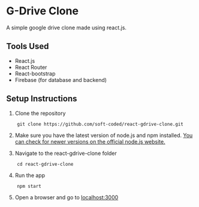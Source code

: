# G-Drive Clone
A simple google drive clone made using react.js.

## Tools Used
* React.js
* React Router
* React-bootstrap
* Firebase (for database and backend)

## Setup Instructions
1. Clone the repository
```
    git clone https://github.com/soft-coded/react-gdrive-clone.git
```    
2. Make sure you have the latest version of node.js and npm installed. [You can check for newer versions on the official node.js website.](https://nodejs.org/en/)

3. Navigate to the react-gdrive-clone folder
```
    cd react-gdrive-clone
```    
4. Run the app
```
    npm start
 ``` 
5. Open a browser and go to [localhost:3000](http://localhost:3000)
